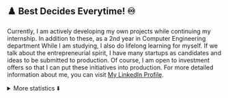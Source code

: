 ## ♟️ Best Decides Everytime! ♾️

Currently, I am actively developing my own projects while continuing my internship. In addition to these, as a 2nd year in Computer Engineering department
While I am studying, I also do lifelong learning for myself. If we talk about the entrepreneurial spirit, I have many startups as candidates and ideas to be submitted to production. Of course, I am open to investment offers so that I can put these initiatives into production. For more detailed information about me, you can visit [My LinkedIn Profile](https://www.linkedin.com/in/berkay-gebes/).

<details>
  <summary>More statistics ⬇️</summary>
  <br />
  <p align="left"> <img src="https://komarev.com/ghpvc/?username=bgebes&label=Views&color=blue&style=plastic" alt="bgebes" /> </p>
  <img src="https://github-readme-stats.vercel.app/api?username=bgebes&show_icons=true&count_private=true&theme=default" />
  <img src="http://github-readme-streak-stats.herokuapp.com?user=bgebes&date_format=j%20M%5B%20Y%5D" />
</details>

